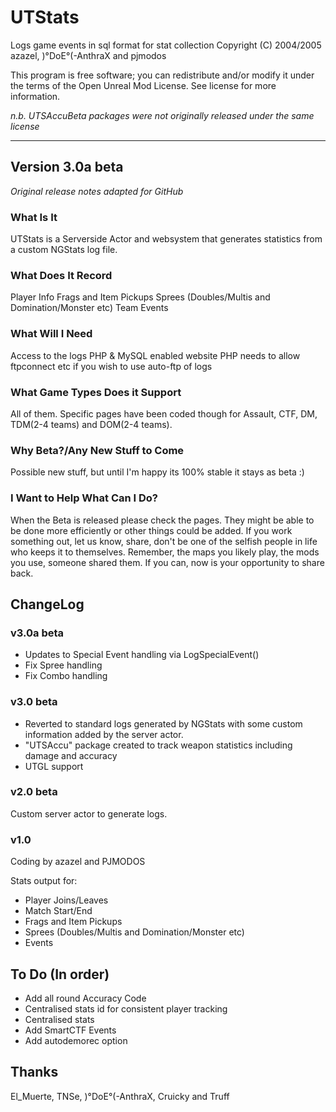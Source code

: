 # UTStats #
Logs game events in sql format for stat collection
Copyright (C) 2004/2005 azazel, )°DoE°(-AnthraX and pjmodos

This program is free software; you can redistribute and/or modify
it under the terms of the Open Unreal Mod License.
See license for more information.

_n.b. UTSAccuBeta packages were not originally released under the same license_

- - - -

## Version 3.0a beta ##
_Original release notes adapted for GitHub_

### What Is It ###
UTStats is a Serverside Actor and websystem that generates statistics from a custom NGStats log file.

### What Does It Record ###
Player Info
Frags and Item Pickups
Sprees (Doubles/Multis and Domination/Monster etc)
Team Events

### What Will I Need ###
Access to the logs
PHP & MySQL enabled website
PHP needs to allow ftpconnect etc if you wish to use auto-ftp of logs

### What Game Types Does it Support ###
All of them.
Specific pages have been coded though for Assault, CTF, DM, TDM(2-4 teams) and DOM(2-4 teams).

### Why Beta?/Any New Stuff to Come ###
Possible new stuff, but until I'm happy its 100% stable it stays as beta :)

### I Want to Help What Can I Do? ###
When the Beta is released please check the pages.
They might be able to be done more efficiently or other things could be added.
If you work something out, let us know, share, don't be one of the selfish people 
in life who keeps it to themselves.
Remember, the maps you likely play, the mods you use, someone shared them. 
If you can, now is your opportunity to share back.

## ChangeLog ##

### v3.0a beta ###
 - Updates to Special Event handling via LogSpecialEvent()
 - Fix Spree handling
 - Fix Combo handling
 
### v3.0 beta ###
 - Reverted to standard logs generated by NGStats with some custom information added by the server actor.
 - "UTSAccu" package created to track weapon statistics including damage and accuracy
 - UTGL support

### v2.0 beta ###
Custom server actor to generate logs.

### v1.0 ###
Coding by azazel and PJMODOS

Stats output for:

 - Player Joins/Leaves
 - Match Start/End
 - Frags and Item Pickups
 - Sprees (Doubles/Multis and Domination/Monster etc)
 - Events

## To Do (In order) ##

 - Add all round Accuracy Code
 - Centralised stats id for consistent player tracking
 - Centralised stats
 - Add SmartCTF Events
 - Add autodemorec option

## Thanks ##
El_Muerte, TNSe, )°DoE°(-AnthraX, Cruicky and Truff